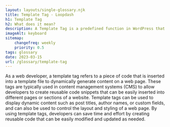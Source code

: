 ```yaml
--- 
layout: layouts/single-glossary.njk
title: Template Tag - Loopdash
h1: Template Tag
h2: What does it mean?
description: A Template Tag is a predefined function in WordPress that allows developers to easily retrieve and display specific information or content within a theme or plugin.
imageAlt: keyboard
sitemap:
	changefreq: weekly
	priority: 0.5
tags: glossary
date: 2023-03-15
url: /glossary/template-tag
---
```


As a web developer, a template tag refers to a piece of code that is inserted into a template file to dynamically generate content on a web page. These tags are typically used in content management systems (CMS) to allow developers to create reusable code snippets that can be easily inserted into different pages or sections of a website. Template tags can be used to display dynamic content such as post titles, author names, or custom fields, and can also be used to control the layout and styling of a web page. By using template tags, developers can save time and effort by creating reusable code that can be easily modified and updated as needed.
